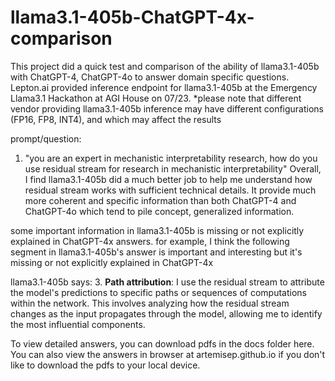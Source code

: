 # llama3.1-405b-ChatGPT-4x-comparison
This project did a quick test and comparison of the ability of llama3.1-405b with ChatGPT-4, ChatGPT-4o to answer domain specific questions. Lepton.ai provided inference endpoint for llama3.1-405b at the Emergency Llama3.1 Hackathon at AGI House on 07/23.
*please note that different vendor providing llama3.1-405b inference may have different configurations (FP16, FP8, INT4), and which may affect the results

prompt/question:
1. "you are an expert in mechanistic interpretability research, how do you use residual stream for research in mechanistic interpretability"
Overall, I find llama3.1-405b did a much better job to help me understand how residual stream works with sufficient technical details.  It provide much more coherent and specific information than both ChatGPT-4 and ChatGPT-4o which tend to pile concept, generalized information.

some important information in llama3.1-405b is missing or not explicitly explained in ChatGPT-4x answers.
for example, I think the following segment in llama3.1-405b's answer is important and interesting but it's missing or not explicitly explained in ChatGPT-4x

llama3.1-405b says:
3. **Path attribution**: I use the residual stream to attribute the model's predictions to specific paths or sequences of computations within the network. This involves analyzing how the residual stream changes as the input propagates through the model, allowing me to identify the most influential components.

To view detailed answers, you can download pdfs in the docs folder here.  You can also view the answers in browser at artemisep.github.io if you don't like to download the pdfs to your local device.


